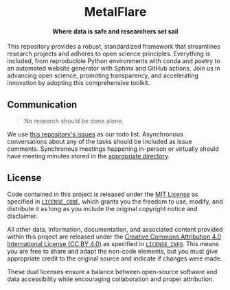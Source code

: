 <h1 align="center">MetalFlare</h1>

<h4 align="center">Where data is safe and researchers set sail</h4>

This repository provides a robust, standardized framework that streamlines research projects and adheres to open science principles.
Everything is included, from reproducible Python environments with conda and poetry to an automated website generator with Sphinx and GitHub actions.
Join us in advancing open science, promoting transparency, and accelerating innovation by adopting this comprehensive toolkit.

## Communication

> No research should be done alone.

We use [this repository's issues](https://github.com/oasci/metalflare/issues) as our todo list.
Asynchronous conversations about any of the tasks should be included as issue comments.
Synchronous meetings happening in-person or virtually should have meeting minutes stored in the [appropriate directory](01-management/03-meetings).

## License

Code contained in this project is released under the [MIT License](https://spdx.org/licenses/MIT.html) as specified in [`LICENSE_CODE`](https://github.com/oasci/metalflare/blob/main/LICENSE_CODE.md), which grants you the freedom to use, modify, and distribute it as long as you include the original copyright notice and disclaimer.

All other data, information, documentation, and associated content provided within this project are released under the [Creative Commons Attribution 4.0 International License (CC BY 4.0)](https://creativecommons.org/licenses/by/4.0/) as specified in [`LICENSE_INFO`](https://github.com/oasci/metalflare/blob/main/LICENSE_INFO.md).
This means you are free to share and adapt the non-code elements, but you must give appropriate credit to the original source and indicate if changes were made.

These dual licenses ensure a balance between open-source software and data accessibility while encouraging collaboration and proper attribution.
